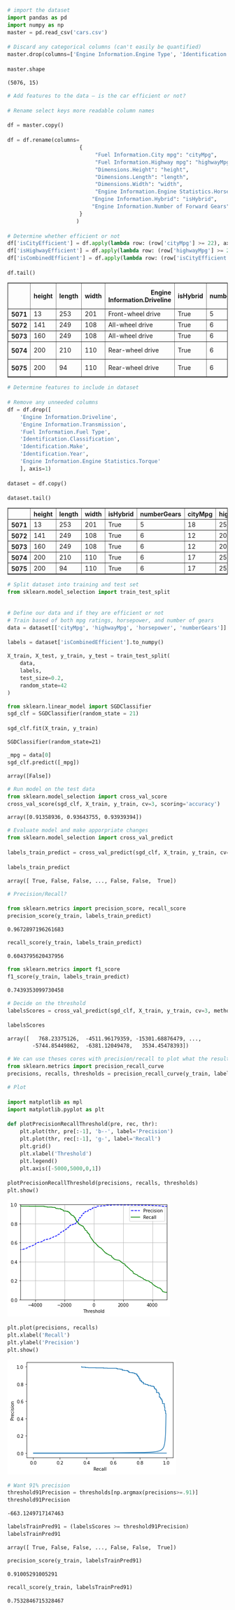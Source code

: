 ```python
# import the dataset
import pandas as pd
import numpy as np
master = pd.read_csv('cars.csv')

# Discard any categorical columns (can't easily be quantified)
master.drop(columns=['Engine Information.Engine Type', 'Identification.ID', 'Identification.Model Year'], axis=1, inplace=True)

master.shape
```




    (5076, 15)




```python
# Add features to the data – is the car efficient or not?

# Rename select keys more readable column names

df = master.copy()

df = df.rename(columns=
                       {
                            "Fuel Information.City mpg": "cityMpg",
                            "Fuel Information.Highway mpg": "highwayMpg",
                            "Dimensions.Height": "height",
                            "Dimensions.Length": "length",
                            "Dimensions.Width": "width",
                            "Engine Information.Engine Statistics.Horsepower": "horsepower",
                           "Engine Information.Hybrid": "isHybrid",
                           "Engine Information.Number of Forward Gears": "numberGears"
                       }
                      )

# Determine whether efficient or not
df['isCityEfficient'] = df.apply(lambda row: (row['cityMpg'] >= 22), axis=1)
df['isHighwayEfficient'] = df.apply(lambda row: (row['highwayMpg'] >= 22), axis=1)
df['isCombinedEfficient'] = df.apply(lambda row: (row['isCityEfficient'] & row['isHighwayEfficient']) , axis=1)

df.tail()
```




<div>
<style scoped>
    .dataframe tbody tr th:only-of-type {
        vertical-align: middle;
    }

    .dataframe tbody tr th {
        vertical-align: top;
    }

    .dataframe thead th {
        text-align: right;
    }
</style>
<table border="1" class="dataframe">
  <thead>
    <tr style="text-align: right;">
      <th></th>
      <th>height</th>
      <th>length</th>
      <th>width</th>
      <th>Engine Information.Driveline</th>
      <th>isHybrid</th>
      <th>numberGears</th>
      <th>Engine Information.Transmission</th>
      <th>cityMpg</th>
      <th>Fuel Information.Fuel Type</th>
      <th>highwayMpg</th>
      <th>Identification.Classification</th>
      <th>Identification.Make</th>
      <th>Identification.Year</th>
      <th>horsepower</th>
      <th>Engine Information.Engine Statistics.Torque</th>
      <th>isCityEfficient</th>
      <th>isHighwayEfficient</th>
      <th>isCombinedEfficient</th>
    </tr>
  </thead>
  <tbody>
    <tr>
      <th>5071</th>
      <td>13</td>
      <td>253</td>
      <td>201</td>
      <td>Front-wheel drive</td>
      <td>True</td>
      <td>5</td>
      <td>5 Speed Automatic</td>
      <td>18</td>
      <td>Gasoline</td>
      <td>25</td>
      <td>Automatic transmission</td>
      <td>Honda</td>
      <td>2012</td>
      <td>250</td>
      <td>253</td>
      <td>False</td>
      <td>True</td>
      <td>False</td>
    </tr>
    <tr>
      <th>5072</th>
      <td>141</td>
      <td>249</td>
      <td>108</td>
      <td>All-wheel drive</td>
      <td>True</td>
      <td>6</td>
      <td>6 Speed Manual</td>
      <td>12</td>
      <td>Gasoline</td>
      <td>20</td>
      <td>Manual transmission</td>
      <td>Lamborghini</td>
      <td>2012</td>
      <td>552</td>
      <td>398</td>
      <td>False</td>
      <td>False</td>
      <td>False</td>
    </tr>
    <tr>
      <th>5073</th>
      <td>160</td>
      <td>249</td>
      <td>108</td>
      <td>All-wheel drive</td>
      <td>True</td>
      <td>6</td>
      <td>6 Speed Manual</td>
      <td>12</td>
      <td>Gasoline</td>
      <td>20</td>
      <td>Manual transmission</td>
      <td>Lamborghini</td>
      <td>2012</td>
      <td>552</td>
      <td>398</td>
      <td>False</td>
      <td>False</td>
      <td>False</td>
    </tr>
    <tr>
      <th>5074</th>
      <td>200</td>
      <td>210</td>
      <td>110</td>
      <td>Rear-wheel drive</td>
      <td>True</td>
      <td>6</td>
      <td>6 Speed Automatic Select Shift</td>
      <td>17</td>
      <td>Gasoline</td>
      <td>25</td>
      <td>Automatic transmission</td>
      <td>BMW</td>
      <td>2012</td>
      <td>315</td>
      <td>330</td>
      <td>False</td>
      <td>True</td>
      <td>False</td>
    </tr>
    <tr>
      <th>5075</th>
      <td>200</td>
      <td>94</td>
      <td>110</td>
      <td>Rear-wheel drive</td>
      <td>True</td>
      <td>6</td>
      <td>6 Speed Automatic Select Shift</td>
      <td>17</td>
      <td>Gasoline</td>
      <td>25</td>
      <td>Automatic transmission</td>
      <td>BMW</td>
      <td>2012</td>
      <td>315</td>
      <td>330</td>
      <td>False</td>
      <td>True</td>
      <td>False</td>
    </tr>
  </tbody>
</table>
</div>




```python
# Determine features to include in dataset

# Remove any unneeded columns
df = df.drop([
    'Engine Information.Driveline',
    'Engine Information.Transmission',
    'Fuel Information.Fuel Type',
    'Identification.Classification',
    'Identification.Make',
    'Identification.Year',
    'Engine Information.Engine Statistics.Torque'
    ], axis=1)

dataset = df.copy()

dataset.tail()
```




<div>
<style scoped>
    .dataframe tbody tr th:only-of-type {
        vertical-align: middle;
    }

    .dataframe tbody tr th {
        vertical-align: top;
    }

    .dataframe thead th {
        text-align: right;
    }
</style>
<table border="1" class="dataframe">
  <thead>
    <tr style="text-align: right;">
      <th></th>
      <th>height</th>
      <th>length</th>
      <th>width</th>
      <th>isHybrid</th>
      <th>numberGears</th>
      <th>cityMpg</th>
      <th>highwayMpg</th>
      <th>horsepower</th>
      <th>isCityEfficient</th>
      <th>isHighwayEfficient</th>
      <th>isCombinedEfficient</th>
    </tr>
  </thead>
  <tbody>
    <tr>
      <th>5071</th>
      <td>13</td>
      <td>253</td>
      <td>201</td>
      <td>True</td>
      <td>5</td>
      <td>18</td>
      <td>25</td>
      <td>250</td>
      <td>False</td>
      <td>True</td>
      <td>False</td>
    </tr>
    <tr>
      <th>5072</th>
      <td>141</td>
      <td>249</td>
      <td>108</td>
      <td>True</td>
      <td>6</td>
      <td>12</td>
      <td>20</td>
      <td>552</td>
      <td>False</td>
      <td>False</td>
      <td>False</td>
    </tr>
    <tr>
      <th>5073</th>
      <td>160</td>
      <td>249</td>
      <td>108</td>
      <td>True</td>
      <td>6</td>
      <td>12</td>
      <td>20</td>
      <td>552</td>
      <td>False</td>
      <td>False</td>
      <td>False</td>
    </tr>
    <tr>
      <th>5074</th>
      <td>200</td>
      <td>210</td>
      <td>110</td>
      <td>True</td>
      <td>6</td>
      <td>17</td>
      <td>25</td>
      <td>315</td>
      <td>False</td>
      <td>True</td>
      <td>False</td>
    </tr>
    <tr>
      <th>5075</th>
      <td>200</td>
      <td>94</td>
      <td>110</td>
      <td>True</td>
      <td>6</td>
      <td>17</td>
      <td>25</td>
      <td>315</td>
      <td>False</td>
      <td>True</td>
      <td>False</td>
    </tr>
  </tbody>
</table>
</div>




```python
# Split dataset into training and test set
from sklearn.model_selection import train_test_split
```


```python

# Define our data and if they are efficient or not
# Train based of both mpg ratings, horsepower, and number of gears
data = dataset[['cityMpg', 'highwayMpg', 'horsepower', 'numberGears']].to_numpy()

labels = dataset['isCombinedEfficient'].to_numpy()
```


```python
X_train, X_test, y_train, y_test = train_test_split(
    data, 
    labels, 
    test_size=0.2,
    random_state=42
)
```


```python
from sklearn.linear_model import SGDClassifier
sgd_clf = SGDClassifier(random_state = 21)

sgd_clf.fit(X_train, y_train)
```




    SGDClassifier(random_state=21)




```python
_mpg = data[0]
sgd_clf.predict([_mpg])
```




    array([False])




```python
# Run model on the test data
from sklearn.model_selection import cross_val_score
cross_val_score(sgd_clf, X_train, y_train, cv=3, scoring='accuracy')
```




    array([0.91358936, 0.93643755, 0.93939394])




```python
# Evaluate model and make apporpriate changes
from sklearn.model_selection import cross_val_predict

labels_train_predict = cross_val_predict(sgd_clf, X_train, y_train, cv=3)

labels_train_predict
```




    array([ True, False, False, ..., False, False,  True])




```python
# Precision/Recall?

from sklearn.metrics import precision_score, recall_score
precision_score(y_train, labels_train_predict)
```




    0.9672897196261683




```python
recall_score(y_train, labels_train_predict)
```




    0.6043795620437956




```python
from sklearn.metrics import f1_score
f1_score(y_train, labels_train_predict)
```




    0.7439353099730458




```python
# Decide on the threshold
labelsScores = cross_val_predict(sgd_clf, X_train, y_train, cv=3, method='decision_function')

labelsScores
```




    array([   768.23375126,  -4511.96179359, -15301.68876479, ...,
            -5744.85449862,  -6381.12049478,   3534.45478393])




```python
# We can use theses cores with precision/recall to plot what the results would be with different thresholds
from sklearn.metrics import precision_recall_curve
precisions, recalls, thresholds = precision_recall_curve(y_train, labelsScores)
```


```python
# Plot

import matplotlib as mpl
import matplotlib.pyplot as plt

def plotPrecisionRecallThreshold(pre, rec, thr):
    plt.plot(thr, pre[:-1], 'b--', label='Precision')
    plt.plot(thr, rec[:-1], 'g-', label='Recall')
    plt.grid()
    plt.xlabel('Threshold')
    plt.legend()
    plt.axis([-5000,5000,0,1])
    
plotPrecisionRecallThreshold(precisions, recalls, thresholds)
plt.show()
```


    
![png](output_15_0.png)
    



```python
plt.plot(precisions, recalls)
plt.xlabel('Recall')
plt.ylabel('Precision')
plt.show()
```


    
![png](output_16_0.png)
    



```python
# Want 91% precision
threshold91Precision = thresholds[np.argmax(precisions>=.91)]
threshold91Precision
```




    -663.1249717147463




```python
labelsTrainPred91 = (labelsScores >= threshold91Precision)
labelsTrainPred91
```




    array([ True, False, False, ..., False, False,  True])




```python
precision_score(y_train, labelsTrainPred91)
```




    0.91005291005291




```python
recall_score(y_train, labelsTrainPred91)
```




    0.7532846715328467




```python

```

